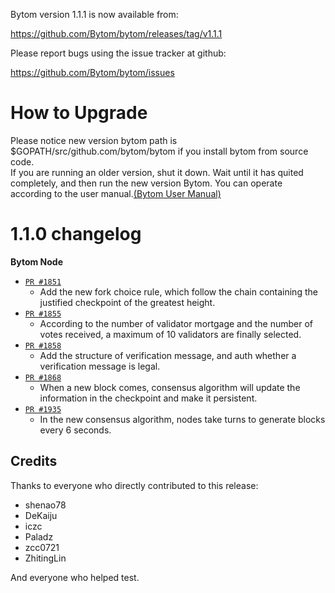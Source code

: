 Bytom version 1.1.1 is now available from:

  https://github.com/Bytom/bytom/releases/tag/v1.1.1


Please report bugs using the issue tracker at github:

  https://github.com/Bytom/bytom/issues

How to Upgrade
===============

Please notice new version bytom path is $GOPATH/src/github.com/bytom/bytom if you install bytom from source code.  
If you are running an older version, shut it down. Wait until it has quited completely, and then run the new version Bytom.
You can operate according to the user manual.[(Bytom User Manual)](https://bytom.io/wp-content/themes/freddo/images/wallet/BytomUsermanualV1.0_en.pdf)


1.1.0 changelog
================
__Bytom Node__

+ [`PR #1851`](https://github.com/Bytom/bytom/pull/1852/files)
    - Add the new fork choice rule, which follow the chain containing the justified checkpoint of the greatest height.
+ [`PR #1855`](https://github.com/Bytom/bytom/pull/1855/files)
    - According to the number of validator mortgage and the number of votes received, a maximum of 10 validators are finally selected.
+ [`PR #1858`](https://github.com/Bytom/bytom/pull/1858/files) 
    - Add the structure of verification message, and auth whether a verification message is legal. 
+ [`PR #1868`](https://github.com/Bytom/bytom/pull/1868/files) 
    - When a new block comes, consensus algorithm will update the information in the checkpoint and make it persistent.
+ [`PR #1935`](https://github.com/Bytom/bytom/pull/1868/files) 
    - In the new consensus algorithm, nodes take turns to generate blocks every 6 seconds.

Credits
--------

Thanks to everyone who directly contributed to this release:

- shenao78
- DeKaiju
- iczc
- Paladz
- zcc0721
- ZhitingLin

And everyone who helped test.
